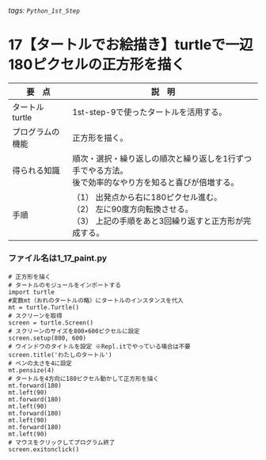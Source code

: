 ###### tags: `Python_1st_Step`
# 17【タートルでお絵描き】turtleで一辺180ピクセルの正方形を描く
|要　点|説　明|
|---|---|
|タートル turtle|1st-step-9で使ったタートルを活用する。|
|プログラムの機能|正方形を描く。|
|得られる知識|順次・選択・繰り返しの順次と繰り返しを1行ずつ手でやる方法。<br>後で効率的なやり方を知ると喜びが倍増する。|
|手順|（1） 出発点から右に180ピクセル進む。<br>（2） 左に90度方向転換させる。<br>（3） 上記の手順をあと3回繰り返すと正方形が完成する。|

### ファイル名は1_17_paint.py
```python=0
# 正方形を描く
# タートルのモジュールをインポートする
import turtle
#変数mt（おれのタートルの略）にタートルのインスタンスを代入
mt = turtle.Turtle()
# スクリーンを取得
screen = turtle.Screen()
# スクリーンのサイズを800×600ピクセルに設定
screen.setup(800, 600)
# ウインドウのタイトルを設定 ※Repl.itでやっている場合は不要
screen.title('わたしのタートル')
# ペンの太さを4に設定
mt.pensize(4)
# タートルを4方向に180ピクセル動かして正方形を描く
mt.forward(180)
mt.left(90)
mt.forward(180)
mt.left(90)
mt.forward(180)
mt.left(90)
mt.forward(180)
mt.left(90)
# マウスをクリックしてプログラム終了
screen.exitonclick()
```
